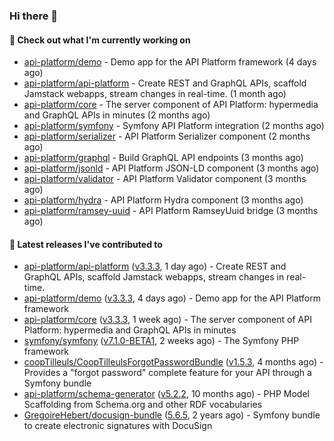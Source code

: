 ### Hi there 👋

#### 👷 Check out what I'm currently working on

- [api-platform/demo](https://github.com/api-platform/demo) - Demo app for the API Platform framework (4 days ago)
- [api-platform/api-platform](https://github.com/api-platform/api-platform) - Create REST and GraphQL APIs, scaffold Jamstack webapps, stream changes in real-time. (1 month ago)
- [api-platform/core](https://github.com/api-platform/core) - The server component of API Platform: hypermedia and GraphQL APIs in minutes (2 months ago)
- [api-platform/symfony](https://github.com/api-platform/symfony) - Symfony API Platform integration (2 months ago)
- [api-platform/serializer](https://github.com/api-platform/serializer) - API Platform Serializer component (2 months ago)
- [api-platform/graphql](https://github.com/api-platform/graphql) - Build GraphQL API endpoints (3 months ago)
- [api-platform/jsonld](https://github.com/api-platform/jsonld) - API Platform JSON-LD component (3 months ago)
- [api-platform/validator](https://github.com/api-platform/validator) - API Platform Validator component (3 months ago)
- [api-platform/hydra](https://github.com/api-platform/hydra) - API Platform Hydra component (3 months ago)
- [api-platform/ramsey-uuid](https://github.com/api-platform/ramsey-uuid) - API Platform RamseyUuid bridge (3 months ago)

#### 🔭 Latest releases I've contributed to

- [api-platform/api-platform](https://github.com/api-platform/api-platform) ([v3.3.3](https://github.com/api-platform/api-platform/releases/tag/v3.3.3), 1 day ago) - Create REST and GraphQL APIs, scaffold Jamstack webapps, stream changes in real-time.
- [api-platform/demo](https://github.com/api-platform/demo) ([v3.3.3](https://github.com/api-platform/demo/releases/tag/v3.3.3), 4 days ago) - Demo app for the API Platform framework
- [api-platform/core](https://github.com/api-platform/core) ([v3.3.3](https://github.com/api-platform/core/releases/tag/v3.3.3), 1 week ago) - The server component of API Platform: hypermedia and GraphQL APIs in minutes
- [symfony/symfony](https://github.com/symfony/symfony) ([v7.1.0-BETA1](https://github.com/symfony/symfony/releases/tag/v7.1.0-BETA1), 2 weeks ago) - The Symfony PHP framework
- [coopTilleuls/CoopTilleulsForgotPasswordBundle](https://github.com/coopTilleuls/CoopTilleulsForgotPasswordBundle) ([v1.5.3](https://github.com/coopTilleuls/CoopTilleulsForgotPasswordBundle/releases/tag/v1.5.3), 4 months ago) - Provides a &#34;forgot password&#34; complete feature for your API through a Symfony bundle
- [api-platform/schema-generator](https://github.com/api-platform/schema-generator) ([v5.2.2](https://github.com/api-platform/schema-generator/releases/tag/v5.2.2), 10 months ago) - PHP Model Scaffolding from Schema.org and other RDF vocabularies
- [GregoireHebert/docusign-bundle](https://github.com/GregoireHebert/docusign-bundle) ([5.6.5](https://github.com/GregoireHebert/docusign-bundle/releases/tag/5.6.5), 2 years ago) - Symfony bundle to create electronic signatures with DocuSign

